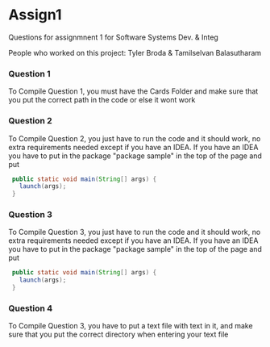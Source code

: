 # Assign1
<p>Questions for assignmnent 1 for Software Systems Dev. & Integ</p>

<p>People who worked on this project: Tyler Broda & Tamilselvan Balasutharam</p>

### Question 1
<p> To Compile Question 1, you must have the Cards Folder and make sure that you put the correct path in the code or else it wont work</p>


### Question 2 
<p> To Compile Question 2, you just have to run the code and it should work, no extra requirements needed except if you have an IDEA. If you have an IDEA you have to put in the package "package sample" in the top of the page and put 
  
 ```Java
  public static void main(String[] args) {
    launch(args);
  }
```
</p>


### Question 3
<p> To Compile Question 3, you just have to run the code and it should work, no extra requirements needed except if you have an IDEA. If you have an IDEA you have to put in the package "package sample" in the top of the page and put 
  
 ```Java
  public static void main(String[] args) {
    launch(args);
  }
```

</p>

### Question 4 
<p> To Compile Question 3, you have to put a text file with text in it, and make sure that you put the correct directory when entering your text file <p>
  
  
  
 
